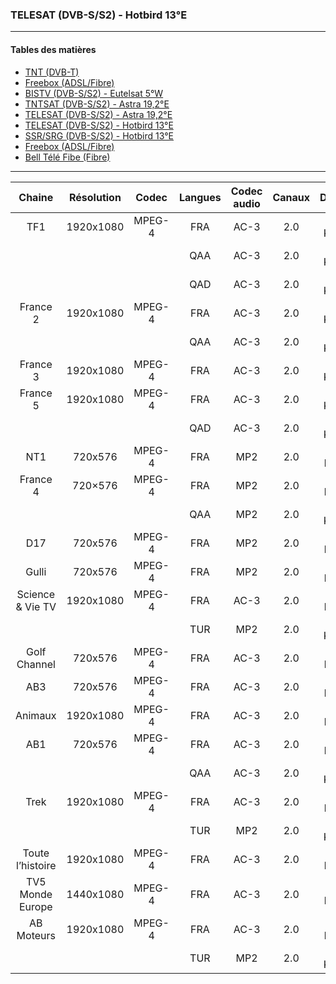 ### TELESAT (DVB-S/S2) - Hotbird 13°E

----------

#### Tables des matières

  * [TNT (DVB-T)](doc/tnt.md)
  * [Freebox (ADSL/Fibre)](doc/freebox.md)
  * [BISTV (DVB-S/S2) - Eutelsat 5°W](doc/bistvEutelsat.md)
  * [TNTSAT (DVB-S/S2) - Astra 19,2°E](doc/tntsatAstra.md)
  * [TELESAT (DVB-S/S2) - Astra 19,2°E](doc/telesatAstra.md)
  * [TELESAT (DVB-S/S2) - Hotbird 13°E](doc/telesatHotbird.md)
  * [SSR/SRG (DVB-S/S2) - Hotbird 13°E](doc/ssrsrgHotbird.md)
  * [Freebox (ADSL/Fibre)](doc/freebox.md)
  * [Bell Télé Fibe (Fibre)](doc/bellFibe.md) 

----------

Chaine | Résolution | Codec | Langues | Codec audio | Canaux | Débits
|:---: | :---: | :---: | :---: | :---: | :---: | :---:|
TF1 | 1920x1080 | MPEG-4 | FRA | AC-3 | 2.0 | 384 Kbps
|||| QAA | AC-3 | 2.0 | 256 Kbps
|||| QAD | AC-3 | 2.0 | 256 Kbps
France 2 | 1920x1080 | MPEG-4 | FRA | AC-3 | 2.0 | 384 Kbps
|||| QAA | AC-3 | 2.0 | 256 Kbps
France 3 | 1920x1080 | MPEG-4 | FRA | AC-3 | 2.0 | 192 Kbps
France 5 | 1920x1080 | MPEG-4 | FRA | AC-3 | 2.0 | 192 Kbps
|||| QAD | AC-3 | 2.0 | 192 Kbps
NT1 | 720x576 | MPEG-4 | FRA | MP2 | 2.0 | 192 kbps
France 4 | 720×576 | MPEG-4 | FRA | MP2 | 2.0 | 192 kbps
|||| QAA | MP2 | 2.0 | 192 Kbps
D17 | 720x576 | MPEG-4 | FRA | MP2 | 2.0 | 192 kbps
Gulli | 720x576 | MPEG-4 | FRA | MP2 | 2.0 | 192 kbps
Science & Vie TV | 1920x1080 | MPEG-4 | FRA | AC-3 | 2.0 | 192 kbps
|||| TUR | MP2 | 2.0 | 192 Kbps
Golf Channel | 720x576 | MPEG-4 | FRA | AC-3 | 2.0 | 192 kbps
AB3 | 720x576 | MPEG-4 | FRA | AC-3 | 2.0 | 192 kbps
Animaux | 1920x1080 | MPEG-4 | FRA | AC-3 | 2.0 | 192 kbps
AB1 | 720x576 | MPEG-4 | FRA | AC-3 | 2.0 | 192 kbps
|||| QAA | AC-3 | 2.0 | 192 Kbps
Trek | 1920x1080 | MPEG-4 | FRA | AC-3 | 2.0 | 192 kbps
|||| TUR | MP2 | 2.0 | 192 Kbps
Toute l’histoire | 1920x1080 | MPEG-4 | FRA | AC-3 | 2.0 | 192 kbps
TV5 Monde Europe | 1440x1080 | MPEG-4 | FRA | AC-3 | 2.0 | 192 kbps
AB Moteurs | 1920x1080 | MPEG-4 | FRA | AC-3 | 2.0 | 192 kbps
|||| TUR | MP2 | 2.0 | 192 Kbps
